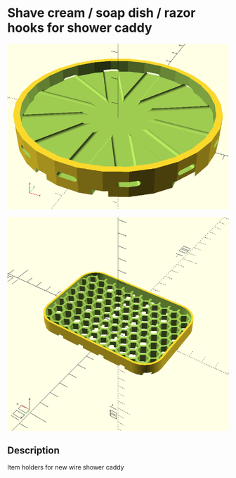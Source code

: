 Shave cream / soap dish / razor hooks for shower caddy
===============

![Image](img/shave_cream_dish.png)

![Image](img/soap_dish.png)

Description
--------
Item holders for new wire shower caddy

